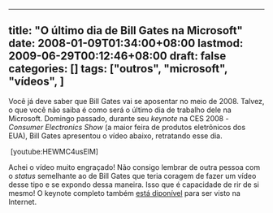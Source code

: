 
---
title: "O último dia de Bill Gates na Microsoft"
date: 2008-01-09T01:34:00+08:00
lastmod: 2009-06-29T00:12:46+08:00
draft: false
categories: []
tags: ["outros", "microsoft", "vídeos", ]
---


Você já deve saber que Bill Gates vai se aposentar no meio de 2008. Talvez, o que você não saiba é como será o último dia de trabalho dele na Microsoft. Domingo passado, durante seu *keynote* na CES 2008 - *Consumer Electronics Show* (a maior feira de produtos eletrônicos dos EUA), Bill Gates apresentou o vídeo abaixo, retratando esse dia.

 [youtube:HEWMC4usElM]

Achei o vídeo muito engraçado! Não consigo lembrar de outra pessoa com o *status* semelhante ao de Bill Gates que teria coragem de fazer um vídeo desse tipo e se expondo dessa maneira. Isso que é capacidade de rir de si mesmo! O keynote completo também [está diponível](http://www.microsoft.com/presspass/press/2008/jan08/01-06CES08PR.mspx) para ser visto na Internet.

